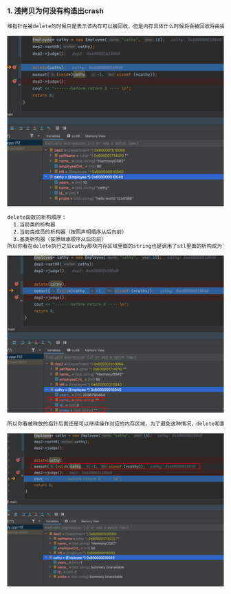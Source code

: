 ### 1. 浅拷贝为何没有构造出crash

```bash
堆指针在被delete的时候只是表示该内存可以被回收，但是内存具体什么时候将会被回收将由操作系统决定。
```

![image-20230129230008480](./imgs/浅拷贝.png)

```bash
delete函数的析构顺序：
  1.当前类的析构器
  2.当前类成员的析构器（按照声明顺序从后向前）
  3.基类析构器（按照继承顺序从后向前）
所以你看在delete执行之后cathy那块内存区域里面的string也是调用了stl里面的析构成为了空字符串
```

![image-20230129230852580](./imgs/析构.png)

```bash
所以你看被释放的指针后面还是可以继续操作对应的内存区域，为了避免这种情况，delete和置空/重赋值一起用 来保证避免上面的问题
```

![image-20230129231549399](./imgs/res.png)



